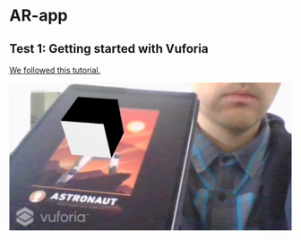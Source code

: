 # AR-app

## Test 1: Getting started with Vuforia

[We followed this tutorial.](https://www.youtube.com/watch?v=kjNhWrUpUeE)

<img src = "https://github.com/IngelaRossing/AR-app/blob/master/img/test2.jpg" align = "middle">



